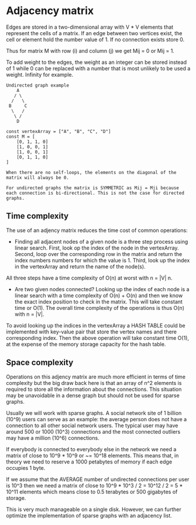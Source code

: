 # Adjacency matrix
Edges are stored in a two-dimensional array with V * V elements that represent the cells of a matrix. If an edge between two vertices exist, the cell or element hold the number value of 1. If no connection exists store 0.

Thus for matrix M with row (i) and column (j) we get Mij = 0 or Mij = 1. 

To add weight to the edges, the weight as an integer can be stored instead of 1 while 0 can be replaced with a number that is most unlikely to be used a weight. Infinity for example.  
```
Undirected graph example
    A   
   / \      
  /   \     
 B     C         
  \   /     
   \ /    
    D  

const vertexArray = ["A", "B", "C", "D"]
const M = [
    [0, 1, 1, 0]
    [1, 0, 0, 1]
    [1, 0, 0, 1]
    [0, 1, 1, 0]
]

When there are no self-loops, the elements on the diagonal of the matrix will always be 0.

For undirected graphs the matrix is SYMMETRIC as Mij = Mji because each connection is bi-directional. This is not the case for directed graphs.
```

## Time complexity
The use of an adjency matrix reduces the time cost of common operations:
- Finding all adjacent nodes of a given node is a three step process using linear search. First, look op the index of the node in the vertexArray. Second, loop over the corresponding row in the matrix and return the index numbers numbers for which the value is 1. Third, look up the index in the vertexArray and return the name of the node(s).

All three steps have a time complexity of O(n) at worst with n = |V| n.

- Are two given nodes connected? Looking up the index of each node is a linear search with a time complexity of O(n) + O(n) and then we know the exact index position to check in the matrix. This will take constant time or O(1). The overall time complexity of the operations is thus O(n) with n = |V|.

To avoid looking up the indices in the vertexArray a HASH TABLE could be implemented with key-value pair that store the vertex names and there corresponding index. Then the above operation will take constant time O(1), at the expense of the memory storage capacity for the hash table.

## Space complexity
Operations on this adjency matrix are much more efficient in terms of time complexity but the big draw back here is that an array of n^2 elements is required to store all the information about the connections. This situation may be unavoidable in a dense graph but should not be used for sparse graphs.

Usually we will work with sparse graphs. A social network site of 1 billion (10^9) users can serve as an example: the average person does not have a connection to all other social network users. The typical user may have around 500 or 1000 (10^3) connections and the most connected outliers may have a million (10^6) connections.

If everybody is connected to everybody else in the network we need a matrix of close to 10^9 * 10^9 or ~= 10^18 elements. This means that, in theory we need to reserve a 1000 petabytes of memory if each edge occupies 1 byte.

If we assume that the AVERAGE number of undirected connections per user is 10^3 then we need a matrix of close to 10^9 * 10^3 / 2 = 10^12 / 2 = 5 * 10^11 elements which means close to 0.5 terabytes or 500 gigabytes of storage. 

This is very much manageable on a single disk. However, we can further optimize the implementation of sparse graphs with an adjacency list.